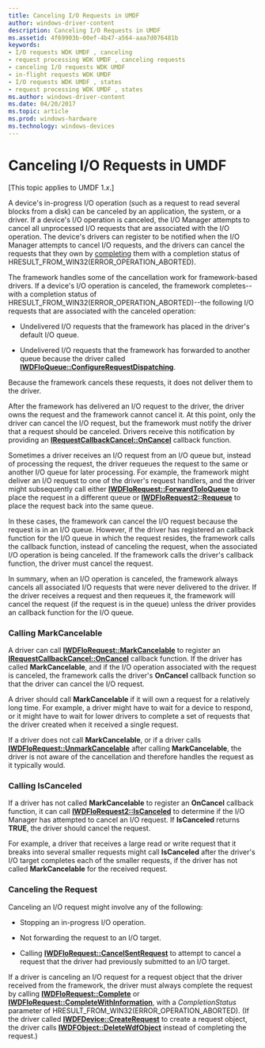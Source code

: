 ```yaml
---
title: Canceling I/O Requests in UMDF
author: windows-driver-content
description: Canceling I/O Requests in UMDF
ms.assetid: 4f69903b-00ef-4b47-a564-aaa7d076481b
keywords:
- I/O requests WDK UMDF , canceling
- request processing WDK UMDF , canceling requests
- canceling I/O requests WDK UMDF
- in-flight requests WDK UMDF
- I/O requests WDK UMDF , states
- request processing WDK UMDF , states
ms.author: windows-driver-content
ms.date: 04/20/2017
ms.topic: article
ms.prod: windows-hardware
ms.technology: windows-devices
---
```


# Canceling I/O Requests in UMDF


\[This topic applies to UMDF 1.*x*.\]

A device's in-progress I/O operation (such as a request to read several blocks from a disk) can be canceled by an application, the system, or a driver. If a device's I/O operation is canceled, the I/O Manager attempts to cancel all unprocessed I/O requests that are associated with the I/O operation. The device's drivers can register to be notified when the I/O Manager attempts to cancel I/O requests, and the drivers can cancel the requests that they own by [completing](completing-i-o-requests.md) them with a completion status of HRESULT\_FROM\_WIN32(ERROR\_OPERATION\_ABORTED).

The framework handles some of the cancellation work for framework-based drivers. If a device's I/O operation is canceled, the framework completes--with a completion status of HRESULT\_FROM\_WIN32(ERROR\_OPERATION\_ABORTED)--the following I/O requests that are associated with the canceled operation:

-   Undelivered I/O requests that the framework has placed in the driver's default I/O queue.

-   Undelivered I/O requests that the framework has forwarded to another queue because the driver called [**IWDFIoQueue::ConfigureRequestDispatching**](https://msdn.microsoft.com/library/windows/hardware/ff558946).

Because the framework cancels these requests, it does not deliver them to the driver.

After the framework has delivered an I/O request to the driver, the driver owns the request and the framework cannot cancel it. At this point, only the driver can cancel the I/O request, but the framework must notify the driver that a request should be canceled. Drivers receive this notification by providing an [**IRequestCallbackCancel::OnCancel**](https://msdn.microsoft.com/library/windows/hardware/ff556903) callback function.

Sometimes a driver receives an I/O request from an I/O queue but, instead of processing the request, the driver requeues the request to the same or another I/O queue for later processing. For example, the framework might deliver an I/O request to one of the driver's request handlers, and the driver might subsequently call either [**IWDFIoRequest::ForwardToIoQueue**](https://msdn.microsoft.com/library/windows/hardware/ff559081) to place the request in a different queue or [**IWDFIoRequest2::Requeue**](https://msdn.microsoft.com/library/windows/hardware/ff559028) to place the request back into the same queue.

In these cases, the framework can cancel the I/O request because the request is in an I/O queue. However, if the driver has registered an callback function for the I/O queue in which the request resides, the framework calls the callback function, instead of canceling the request, when the associated I/O operation is being canceled. If the framework calls the driver's callback function, the driver must cancel the request.

In summary, when an I/O operation is canceled, the framework always cancels all associated I/O requests that were never delivered to the driver. If the driver receives a request and then requeues it, the framework will cancel the request (if the request is in the queue) unless the driver provides an callback function for the I/O queue.

### Calling MarkCancelable

A driver can call [**IWDFIoRequest::MarkCancelable**](https://msdn.microsoft.com/library/windows/hardware/ff559146) to register an [**IRequestCallbackCancel::OnCancel**](https://msdn.microsoft.com/library/windows/hardware/ff556903) callback function. If the driver has called **MarkCancelable**, and if the I/O operation associated with the request is canceled, the framework calls the driver's **OnCancel** callback function so that the driver can cancel the I/O request.

A driver should call **MarkCancelable** if it will own a request for a relatively long time. For example, a driver might have to wait for a device to respond, or it might have to wait for lower drivers to complete a set of requests that the driver created when it received a single request.

If a driver does not call **MarkCancelable**, or if a driver calls [**IWDFIoRequest::UnmarkCancelable**](https://msdn.microsoft.com/library/windows/hardware/ff559163) after calling **MarkCancelable**, the driver is not aware of the cancellation and therefore handles the request as it typically would.

### Calling IsCanceled

If a driver has not called **MarkCancelable** to register an **OnCancel** callback function, it can call [**IWDFIoRequest2::IsCanceled**](https://msdn.microsoft.com/library/windows/hardware/ff559018) to determine if the I/O Manager has attempted to cancel an I/O request. If **IsCanceled** returns **TRUE**, the driver should cancel the request.

For example, a driver that receives a large read or write request that it breaks into several smaller requests might call **IsCanceled** after the driver's I/O target completes each of the smaller requests, if the driver has not called **MarkCancelable** for the received request.

### Canceling the Request

Canceling an I/O request might involve any of the following:

-   Stopping an in-progress I/O operation.

-   Not forwarding the request to an I/O target.

-   Calling [**IWDFIoRequest::CancelSentRequest**](https://msdn.microsoft.com/library/windows/hardware/ff559067) to attempt to cancel a request that the driver had previously submitted to an I/O target.

If a driver is canceling an I/O request for a request object that the driver received from the framework, the driver must always complete the request by calling [**IWDFIoRequest::Complete**](https://msdn.microsoft.com/library/windows/hardware/ff559070) or [**IWDFIoRequest::CompleteWithInformation**](https://msdn.microsoft.com/library/windows/hardware/ff559074), with a *CompletionStatus* parameter of HRESULT\_FROM\_WIN32(ERROR\_OPERATION\_ABORTED). (If the driver called [**IWDFDevice::CreateRequest**](https://msdn.microsoft.com/library/windows/hardware/ff557021) to create a request object, the driver calls [**IWDFObject::DeleteWdfObject**](https://msdn.microsoft.com/library/windows/hardware/ff560210) instead of completing the request.)

 

 





